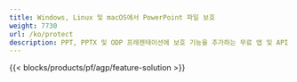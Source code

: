 ```yaml
---
title: Windows, Linux 및 macOS에서 PowerPoint 파일 보호
weight: 7730
url: /ko/protect
description: PPT, PPTX 및 ODP 프레젠테이션에 보호 기능을 추가하는 무료 앱 및 API
---
```


{{< blocks/products/pf/agp/feature-solution >}} 

